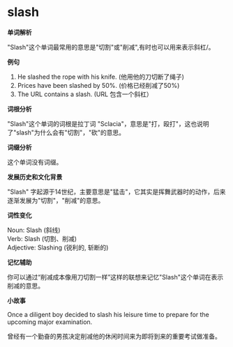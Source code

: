 # slash

**单词解析**

  

"Slash"这个单词最常用的意思是"切割"或"削减",有时也可以用来表示斜杠/。

  

**例句**

  

1.  He slashed the rope with his knife. (他用他的刀切断了绳子)
2.  Prices have been slashed by 50%. (价格已经削减了50%)
3.  The URL contains a slash. (URL 包含一个斜杠）

  

**词根分析**

  

"Slash"这个单词的词根是拉丁词 "Sclacia"，意思是"打，殴打"，这也说明了"slash"为什么会有"切割"，"砍"的意思。

  

**词缀分析**

  

这个单词没有词缀。

  

**发展历史和文化背景**

  

"Slash" 字起源于14世纪，主要意思是"猛击"，它其实是挥舞武器时的动作，后来逐渐发展为"切割"，"削减"的意思。

  

**词性变化**

  

Noun: Slash (斜线)  
Verb: Slash (切割、削减)  
Adjective: Slashing (锐利的, 斩断的)

  

**记忆辅助**

  

你可以通过“削减成本像用刀切割一样”这样的联想来记忆"Slash"这个单词在表示削减的意思。

  

**小故事**

  

Once a diligent boy decided to slash his leisure time to prepare for the upcoming major examination.

  

曾经有一个勤奋的男孩决定削减他的休闲时间来为即将到来的重要考试做准备。
